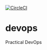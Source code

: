 [![CircleCI](https://circleci.com/gh/locht710/devops/tree/master.svg?style=svg)](https://circleci.com/gh/locht710/devops/tree/master)
# devops
Practical DevOps
